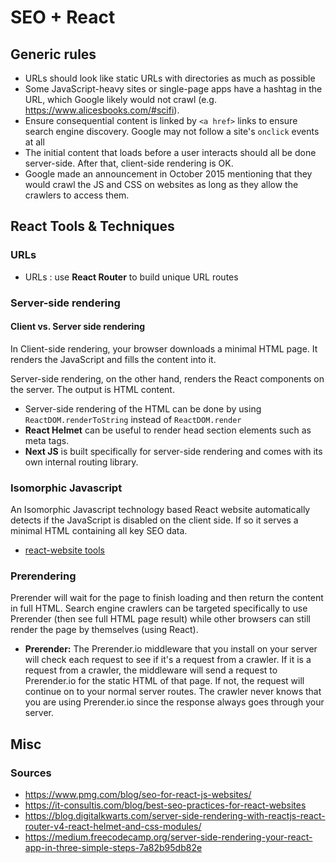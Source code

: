 # SEO + React

## Generic rules
* URLs should look like static URLs with directories as much as possible
* Some JavaScript-heavy sites or single-page apps have a hashtag in the URL, which Google likely would not crawl (e.g. https://www.alicesbooks.com/#scifi).
* Ensure consequential content is linked by `<a href>` links to ensure search engine discovery. Google may not follow a site's `onclick` events at all
* The initial content that loads before a user interacts should all be done server-side. After that, client-side rendering is OK.
* Google made an announcement in October 2015 mentioning that they would crawl the JS and CSS on websites as long as they allow the crawlers to access them.

## React Tools & Techniques

### URLs
* URLs : use **React Router** to build unique URL routes

### Server-side rendering

#### Client vs. Server side rendering

In Client-side rendering, your browser downloads a minimal HTML page. It renders the JavaScript and fills the content into it.

Server-side rendering, on the other hand, renders the React components on the server. The output is HTML content.

* Server-side rendering of the HTML can be done by using `ReactDOM.renderToString` instead of `ReactDOM.render`
* **React Helmet** can be useful to render head section elements such as meta tags.
*  **Next JS** is built specifically for server-side rendering and comes with its own internal routing library.


### Isomorphic Javascript

An Isomorphic Javascript technology based React website automatically detects if the JavaScript is disabled on the client side. If so it serves a minimal HTML containing all key SEO data.

* [react-website tools](https://github.com/catamphetamine/react-website) 

### Prerendering

Prerender will wait for the page to finish loading and then return the content in full HTML. Search engine crawlers can be targeted specifically to use Prerender (then see full HTML page result) while other browsers can still render the page by themselves (using React).

* **Prerender:**
The Prerender.io middleware that you install on your server will check each request to see if it's a request from a crawler. If it is a request from a crawler, the middleware will send a request to Prerender.io for the static HTML of that page. If not, the request will continue on to your normal server routes. The crawler never knows that you are using Prerender.io since the response always goes through your server.

## Misc

### Sources
* https://www.pmg.com/blog/seo-for-react-js-websites/
* https://it-consultis.com/blog/best-seo-practices-for-react-websites
* https://blog.digitalkwarts.com/server-side-rendering-with-reactjs-react-router-v4-react-helmet-and-css-modules/
* https://medium.freecodecamp.org/server-side-rendering-your-react-app-in-three-simple-steps-7a82b95db82e
